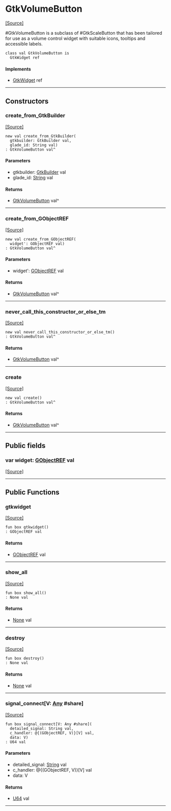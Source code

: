 # GtkVolumeButton
<span class="source-link">[[Source]](src/gtk3/GtkVolumeButton.md#L6)</span>

#GtkVolumeButton is a subclass of #GtkScaleButton that has
been tailored for use as a volume control widget with suitable
icons, tooltips and accessible labels.


```pony
class val GtkVolumeButton is
  GtkWidget ref
```

#### Implements

* [GtkWidget](gtk3-GtkWidget.md) ref

---

## Constructors

### create_from_GtkBuilder
<span class="source-link">[[Source]](src/gtk3/GtkVolumeButton.md#L16)</span>


```pony
new val create_from_GtkBuilder(
  gtkbuilder: GtkBuilder val,
  glade_id: String val)
: GtkVolumeButton val^
```
#### Parameters

*   gtkbuilder: [GtkBuilder](gtk3-GtkBuilder.md) val
*   glade_id: [String](builtin-String.md) val

#### Returns

* [GtkVolumeButton](gtk3-GtkVolumeButton.md) val^

---

### create_from_GObjectREF
<span class="source-link">[[Source]](src/gtk3/GtkVolumeButton.md#L19)</span>


```pony
new val create_from_GObjectREF(
  widget': GObjectREF val)
: GtkVolumeButton val^
```
#### Parameters

*   widget': [GObjectREF](gtk3-..-gobject-GObjectREF.md) val

#### Returns

* [GtkVolumeButton](gtk3-GtkVolumeButton.md) val^

---

### never_call_this_constructor_or_else_tm
<span class="source-link">[[Source]](src/gtk3/GtkVolumeButton.md#L22)</span>


```pony
new val never_call_this_constructor_or_else_tm()
: GtkVolumeButton val^
```

#### Returns

* [GtkVolumeButton](gtk3-GtkVolumeButton.md) val^

---

### create
<span class="source-link">[[Source]](src/gtk3/GtkVolumeButton.md#L26)</span>


```pony
new val create()
: GtkVolumeButton val^
```

#### Returns

* [GtkVolumeButton](gtk3-GtkVolumeButton.md) val^

---

## Public fields

### var widget: [GObjectREF](gtk3-..-gobject-GObjectREF.md) val
<span class="source-link">[[Source]](src/gtk3/GtkVolumeButton.md#L12)</span>



---

## Public Functions

### gtkwidget
<span class="source-link">[[Source]](src/gtk3/GtkVolumeButton.md#L14)</span>


```pony
fun box gtkwidget()
: GObjectREF val
```

#### Returns

* [GObjectREF](gtk3-..-gobject-GObjectREF.md) val

---

### show_all
<span class="source-link">[[Source]](src/gtk3/GtkWidget.md#L4)</span>


```pony
fun box show_all()
: None val
```

#### Returns

* [None](builtin-None.md) val

---

### destroy
<span class="source-link">[[Source]](src/gtk3/GtkWidget.md#L7)</span>


```pony
fun box destroy()
: None val
```

#### Returns

* [None](builtin-None.md) val

---

### signal_connect\[V: [Any](builtin-Any.md) #share\]
<span class="source-link">[[Source]](src/gtk3/GtkWidget.md#L10)</span>


```pony
fun box signal_connect[V: Any #share](
  detailed_signal: String val,
  c_handler: @{(GObjectREF, V)}[V] val,
  data: V)
: U64 val
```
#### Parameters

*   detailed_signal: [String](builtin-String.md) val
*   c_handler: @{(GObjectREF, V)}[V] val
*   data: V

#### Returns

* [U64](builtin-U64.md) val

---

